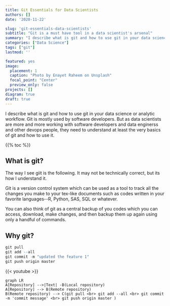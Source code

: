 ```yaml
---
title: Git Essentials for Data Scientists
authors: []
date: '2020-11-22'

slug: 'git-essentials-data-scientists'
subtitle: "Git is a must have tool in a data scientist's arsenal"
summary: "I describe what is git and how to use git in your data science workflow. Git is mostly used by software developers. But as data scientists are are more and more working with software developers, data engineers and IT/devOps people, they need to understand at least the essentials of git and how to use it. I've put together the bare essentials to get you started."
categories: ["Data Science"]
tags: ["git"]
lastmod: ''

featured: yes
image:
  placement: 1
  caption: "Photo by Enayet Raheem on Unsplash"
  focal_point: "Center"
  preview_only: false
projects: []
diagram: true
draft: true 
---
```


I describe what is git and how to use git in your data science or analytic workflow. Git is mostly used by software developers. But as data scientists are more and more working with software developers and data enginerss and other devops people, they need to understand at least the very basics of git and how to use it.  

{{% toc %}}

## What is git?

The way I see giit is the following. It may not be technically correct, but its how I understand it. 

Git is a version control system which can be used as a tool to track all the changes you make to your tex-like documents such as codes written in your favorite languages--R, Python, SAS, SQL or whatever.

You can also think of git as a central backup of you codes which you can access, download, make changes, and then backup them up again using only a handful of commands. 

## Why git?

```r
git pull
git add --all
git commit -m "updated the feature 1"
git push origin master
```


{{< youtube >}}

```mermaid
graph LR
A[Repository] -->|Text| -B(Local repository)
A[Repository] --> B(Remote repository)
B(Remote repository) --> C(git pull <br> git add --all <br> git commit -m 'commit message' <br> git push origin master )

```